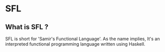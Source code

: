 # SFL

## What is SFL ?
SFL is short for 'Samir's Functional Language'. As the name implies, It's an interpreted functional programming language written using Haskell.